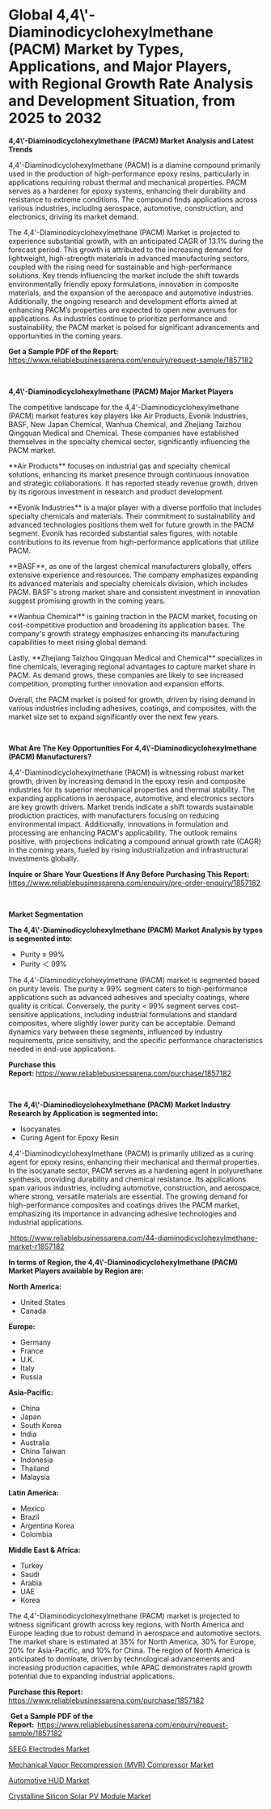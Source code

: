 <p><h1>Global 4,4\'-Diaminodicyclohexylmethane (PACM) Market by Types, Applications, and Major Players, with Regional Growth Rate Analysis and Development Situation, from 2025 to 2032</h1></p><p><strong>4,4\'-Diaminodicyclohexylmethane (PACM) Market Analysis and Latest Trends</strong></p>
<p><p>4,4'-Diaminodicyclohexylmethane (PACM) is a diamine compound primarily used in the production of high-performance epoxy resins, particularly in applications requiring robust thermal and mechanical properties. PACM serves as a hardener for epoxy systems, enhancing their durability and resistance to extreme conditions. The compound finds applications across various industries, including aerospace, automotive, construction, and electronics, driving its market demand.</p><p>The 4,4'-Diaminodicyclohexylmethane (PACM) Market is projected to experience substantial growth, with an anticipated CAGR of 13.1% during the forecast period. This growth is attributed to the increasing demand for lightweight, high-strength materials in advanced manufacturing sectors, coupled with the rising need for sustainable and high-performance solutions. Key trends influencing the market include the shift towards environmentally friendly epoxy formulations, innovation in composite materials, and the expansion of the aerospace and automotive industries. Additionally, the ongoing research and development efforts aimed at enhancing PACM’s properties are expected to open new avenues for applications. As industries continue to prioritize performance and sustainability, the PACM market is poised for significant advancements and opportunities in the coming years.</p></p>
<p><strong>Get a Sample PDF of the Report:&nbsp;</strong> <a href="https://www.reliablebusinessarena.com/enquiry/request-sample/1857182?utm_campaign=1835&utm_medium=2&utm_source=Github&utm_content=ia&utm_term=08012025&utm_id=44-diaminodicyclohexylmethane-pacm">https://www.reliablebusinessarena.com/enquiry/request-sample/1857182</a></p>
<p>&nbsp;</p>
<p><strong>4,4\'-Diaminodicyclohexylmethane (PACM) Major Market Players</strong></p>
<p><p>The competitive landscape for the 4,4'-Diaminodicyclohexylmethane (PACM) market features key players like Air Products, Evonik Industries, BASF, New Japan Chemical, Wanhua Chemical, and Zhejiang Taizhou Qingquan Medical and Chemical. These companies have established themselves in the specialty chemical sector, significantly influencing the PACM market.</p><p>**Air Products** focuses on industrial gas and specialty chemical solutions, enhancing its market presence through continuous innovation and strategic collaborations. It has reported steady revenue growth, driven by its rigorous investment in research and product development.</p><p>**Evonik Industries** is a major player with a diverse portfolio that includes specialty chemicals and materials. Their commitment to sustainability and advanced technologies positions them well for future growth in the PACM segment. Evonik has recorded substantial sales figures, with notable contributions to its revenue from high-performance applications that utilize PACM.</p><p>**BASF**, as one of the largest chemical manufacturers globally, offers extensive experience and resources. The company emphasizes expanding its advanced materials and specialty chemicals division, which includes PACM. BASF's strong market share and consistent investment in innovation suggest promising growth in the coming years.</p><p>**Wanhua Chemical** is gaining traction in the PACM market, focusing on cost-competitive production and broadening its application bases. The company's growth strategy emphasizes enhancing its manufacturing capabilities to meet rising global demand.</p><p>Lastly, **Zhejiang Taizhou Qingquan Medical and Chemical** specializes in fine chemicals, leveraging regional advantages to capture market share in PACM. As demand grows, these companies are likely to see increased competition, prompting further innovation and expansion efforts.</p><p>Overall, the PACM market is poised for growth, driven by rising demand in various industries including adhesives, coatings, and composites, with the market size set to expand significantly over the next few years.</p></p>
<p>&nbsp;</p>
<p><strong>What Are The Key Opportunities For 4,4\'-Diaminodicyclohexylmethane (PACM) Manufacturers?</strong></p>
<p><p>4,4'-Diaminodicyclohexylmethane (PACM) is witnessing robust market growth, driven by increasing demand in the epoxy resin and composite industries for its superior mechanical properties and thermal stability. The expanding applications in aerospace, automotive, and electronics sectors are key growth drivers. Market trends indicate a shift towards sustainable production practices, with manufacturers focusing on reducing environmental impact. Additionally, innovations in formulation and processing are enhancing PACM's applicability. The outlook remains positive, with projections indicating a compound annual growth rate (CAGR) in the coming years, fueled by rising industrialization and infrastructural investments globally.</p></p>
<p><strong>Inquire or Share Your Questions If Any Before Purchasing This Report:</strong> <a href="https://www.reliablebusinessarena.com/enquiry/pre-order-enquiry/1857182?utm_campaign=1835&utm_medium=2&utm_source=Github&utm_content=ia&utm_term=08012025&utm_id=44-diaminodicyclohexylmethane-pacm">https://www.reliablebusinessarena.com/enquiry/pre-order-enquiry/1857182</a></p>
<p>&nbsp;</p>
<p><strong>Market Segmentation</strong></p>
<p><strong>The 4,4\'-Diaminodicyclohexylmethane (PACM) Market Analysis by types is segmented into:</strong></p>
<p><ul><li>Purity ≥ 99%</li><li>Purity ＜ 99%</li></ul></p>
<p><p>The 4,4'-Diaminodicyclohexylmethane (PACM) market is segmented based on purity levels. The purity ≥ 99% segment caters to high-performance applications such as advanced adhesives and specialty coatings, where quality is critical. Conversely, the purity < 99% segment serves cost-sensitive applications, including industrial formulations and standard composites, where slightly lower purity can be acceptable. Demand dynamics vary between these segments, influenced by industry requirements, price sensitivity, and the specific performance characteristics needed in end-use applications.</p></p>
<p><strong>Purchase this Report:&nbsp;</strong><a href="https://www.reliablebusinessarena.com/purchase/1857182?utm_campaign=1835&utm_medium=2&utm_source=Github&utm_content=ia&utm_term=08012025&utm_id=44-diaminodicyclohexylmethane-pacm">https://www.reliablebusinessarena.com/purchase/1857182</a></p>
<p>&nbsp;</p>
<p><strong>The 4,4\'-Diaminodicyclohexylmethane (PACM) Market Industry Research by Application is segmented into:</strong></p>
<p><ul><li>Isocyanates</li><li>Curing Agent for Epoxy Resin</li></ul></p>
<p><p>4,4'-Diaminodicyclohexylmethane (PACM) is primarily utilized as a curing agent for epoxy resins, enhancing their mechanical and thermal properties. In the isocyanate sector, PACM serves as a hardening agent in polyurethane synthesis, providing durability and chemical resistance. Its applications span various industries, including automotive, construction, and aerospace, where strong, versatile materials are essential. The growing demand for high-performance composites and coatings drives the PACM market, emphasizing its importance in advancing adhesive technologies and industrial applications.</p></p>
<p><a href="https://www.reliablebusinessarena.com/44-diaminodicyclohexylmethane-market-r1857182?utm_campaign=1835&utm_medium=2&utm_source=Github&utm_content=ia&utm_term=08012025&utm_id=44-diaminodicyclohexylmethane-pacm">&nbsp;https://www.reliablebusinessarena.com/44-diaminodicyclohexylmethane-market-r1857182</a></p>
<p><strong>In terms of Region, the 4,4\'-Diaminodicyclohexylmethane (PACM) Market Players available by Region are:</strong></p>
<p>
    <p> <strong> North America: </strong>
        <ul>
            <li>United States</li>
            <li>Canada</li>
        </ul>
        </p> 
    <p> <strong> Europe: </strong>
        <ul>
            <li>Germany</li>
            <li>France</li>
            <li>U.K.</li>
            <li>Italy</li>
            <li>Russia</li>
        </ul>
        </p> 
    <p> <strong> Asia-Pacific: </strong>
        <ul>
            <li>China</li>
            <li>Japan</li>
            <li>South Korea</li>
            <li>India</li>
            <li>Australia</li>
            <li>China Taiwan</li>
            <li>Indonesia</li>
            <li>Thailand</li>
            <li>Malaysia</li>
        </ul>
        </p> 
    <p> <strong> Latin America: </strong>
        <ul>
            <li>Mexico</li>
            <li>Brazil</li>
            <li>Argentina Korea</li>
            <li>Colombia</li>
        </ul>
        </p> 
    <p> <strong> Middle East & Africa: </strong>
        <ul>
            <li>Turkey</li>
            <li>Saudi</li>
            <li>Arabia</li>
            <li>UAE</li>
            <li>Korea</li>
        </ul>
    </p>
    </p>
<p><p>The 4,4'-Diaminodicyclohexylmethane (PACM) market is projected to witness significant growth across key regions, with North America and Europe leading due to robust demand in aerospace and automotive sectors. The market share is estimated at 35% for North America, 30% for Europe, 20% for Asia-Pacific, and 10% for China. The region of North America is anticipated to dominate, driven by technological advancements and increasing production capacities, while APAC demonstrates rapid growth potential due to expanding industrial applications.</p></p>
<p><strong>Purchase this Report: </strong><a href="https://www.reliablebusinessarena.com/purchase/1857182?utm_campaign=1835&utm_medium=2&utm_source=Github&utm_content=ia&utm_term=08012025&utm_id=44-diaminodicyclohexylmethane-pacm">https://www.reliablebusinessarena.com/purchase/1857182</a></p>
<p>&nbsp;<strong>Get a Sample PDF of the Report:&nbsp;&nbsp;</strong><a href="https://www.reliablebusinessarena.com/enquiry/request-sample/1857182?utm_campaign=1835&utm_medium=2&utm_source=Github&utm_content=ia&utm_term=08012025&utm_id=44-diaminodicyclohexylmethane-pacm">https://www.reliablebusinessarena.com/enquiry/request-sample/1857182</a></p>
<p><strong></strong></p>
<p><p><a href="https://www.linkedin.com/pulse/tracking-emerging-trends-seeg-electrodes-market-projected-zqbbc?utm_campaign=1835&utm_medium=2&utm_source=Github&utm_content=ia&utm_term=08012025&utm_id=44-diaminodicyclohexylmethane-pacm">SEEG Electrodes Market</a></p><p><a href="https://www.linkedin.com/pulse/key-drivers-mechanical-vapor-recompression-mvr-compressor-mppqf?utm_campaign=1835&utm_medium=2&utm_source=Github&utm_content=ia&utm_term=08012025&utm_id=44-diaminodicyclohexylmethane-pacm">Mechanical Vapor Recompression (MVR) Compressor Market</a></p><p><a href="https://www.linkedin.com/pulse/growth-insights-automotive-hud-market-whats-fueling-107-7da9e?utm_campaign=1835&utm_medium=2&utm_source=Github&utm_content=ia&utm_term=08012025&utm_id=44-diaminodicyclohexylmethane-pacm">Automotive HUD Market</a></p><p><a href="https://www.linkedin.com/pulse/overview-crystalline-silicon-solar-pv-module-market-2025-vcqgc?utm_campaign=1835&utm_medium=2&utm_source=Github&utm_content=ia&utm_term=08012025&utm_id=44-diaminodicyclohexylmethane-pacm">Crystalline Silicon Solar PV Module Market</a></p></p>